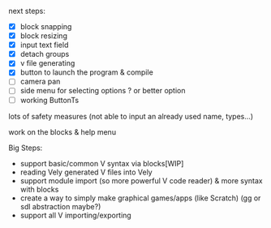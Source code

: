 next steps:

- [x] block snapping
- [x] block resizing
- [x] input text field
- [x] detach groups
- [x] v file generating
- [x] button to launch the program & compile
- [ ] camera pan
- [ ] side menu for selecting options ? or better option 
- [ ] working ButtonTs

lots of safety measures (not able to input an already used name, types...)

work on the blocks & help menu


Big Steps:
- support  basic/common V syntax via blocks[WIP]
- reading Vely generated V files into Vely
- support module import (so more powerful V code reader) & more syntax with blocks
- create a way to simply make graphical games/apps (like Scratch) (gg or sdl abstraction maybe?)
- support all V importing/exporting

